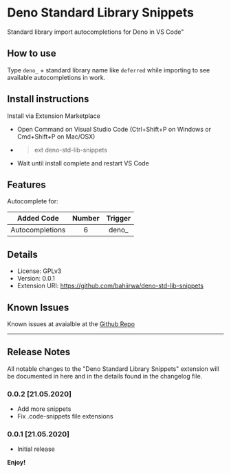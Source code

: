 # Deno Standard Library Snippets

Standard library import autocompletions for Deno in VS Code"

## How to use

Type `deno_` + standard library name like `deferred` while importing to see available autocompletions in work.

## Install instructions

Install via Extension Marketplace

-   Open Command on Visual Studio Code (Ctrl+Shift+P on Windows or Cmd+Shift+P on Mac/OSX)
-   > ext deno-std-lib-snippets
-   Wait until install complete and restart VS Code

## Features

Autocomplete for:

| Added Code       | Number    | Trigger   |
| -----------------| :-------: | :-------: |
| Autocompletions  |     6     | deno_     |

## Details

-   License: GPLv3
-   Version: 0.0.1
-   Extension URI: https://github.com/bahiirwa/deno-std-lib-snippets

## Known Issues

Known issues at avaialble at the [Github Repo](https://github.com/bahiirwa/deno-std-lib-snippets/issues)

-----------------------------------------------------------------------------------------------------------

## Release Notes

All notable changes to the "Deno Standard Library Snippets" extension will be documented in here and in the details found in the changelog file.

### 0.0.2 [21.05.2020]

- Add more snippets
- Fix .code-snippets file extensions

### 0.0.1 [21.05.2020]

- Initial release

**Enjoy!**
